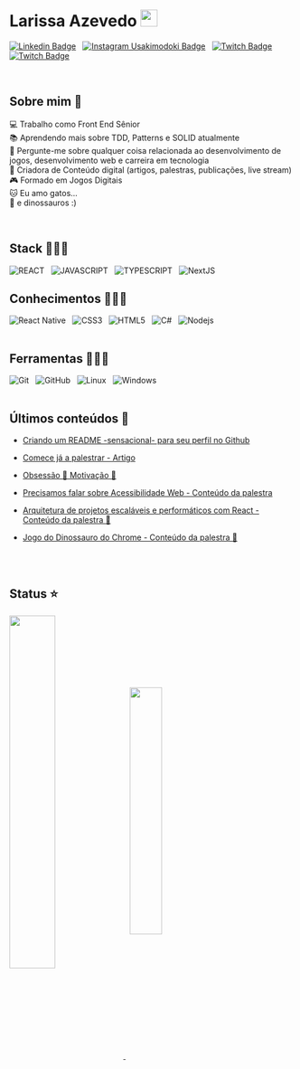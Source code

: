 # Larissa Azevedo <img src="https://user-images.githubusercontent.com/29931326/125177555-2e78db00-e1b3-11eb-9e49-409c4f649cf5.gif" width="30px">

[![Linkedin Badge](https://img.shields.io/badge/Linkedin-323330?style=for-the-badge&logo=linkedin&logoColor=blue)](https://www.linkedin.com/in/larissasazevedo/) &nbsp;
[![Instagram Usakimodoki Badge](https://img.shields.io/badge/Instagram-323330?style=for-the-badge&logo=instagram&logoColor=purple)](https://www.instagram.com/usakimodoki/) &nbsp;
[![Twitch Badge](https://img.shields.io/badge/twitch-323330?style=for-the-badge&logo=twitch&logoColor=6441a5)](https://www.twitch.tv/usakimodoki) &nbsp;
[![Twitch Badge](https://img.shields.io/badge/substack-323330?style=for-the-badge&logo=substack&logoColor=orange)](https://lariazevedo.substack.com/)

<br>

## Sobre mim 🎯

💻 Trabalho como Front End Sênior<br>
📚 Aprendendo mais sobre TDD, Patterns e SOLID atualmente<br>
💬 Pergunte-me sobre qualquer coisa relacionada ao desenvolvimento de jogos, desenvolvimento web e carreira em tecnologia<br>
🎤 Criadora de Conteúdo digital (artigos, palestras, publicações, live stream)<br>
🎮 Formado em Jogos Digitais<br>
🐱 Eu amo gatos...<br>
🦖 e dinossauros :)

<br>

## Stack 👩🏻‍💻
![REACT](https://img.shields.io/badge/React-20232A?style=for-the-badge&logo=react&logoColor=61DAFB) &nbsp;
![JAVASCRIPT](https://img.shields.io/badge/JavaScript-323330?style=for-the-badge&logo=javascript&logoColor=F7DF1E) &nbsp;
![TYPESCRIPT](https://img.shields.io/badge/TypeScript-007ACC?style=for-the-badge&logo=typescript&logoColor=white) &nbsp;
![NextJS](https://img.shields.io/badge/-NextJs-black?style=for-the-badge&logo=next.js) &nbsp;
<br>

## Conhecimentos 👩🏻‍💻
![React Native](https://img.shields.io/badge/-React%20Native-%23282C34?style=for-the-badge&logo=react) &nbsp;
![CSS3](https://img.shields.io/badge/CSS3-1572B6?style=for-the-badge&logo=css3&logoColor=white) &nbsp;
![HTML5](https://img.shields.io/badge/HTML5-E34F26?style=for-the-badge&logo=html5&logoColor=white) &nbsp;
![C#](https://img.shields.io/badge/c%23-%23239120.svg?style=for-the-badge&logo=c-sharp&logoColor=white) &nbsp;
![Nodejs](https://img.shields.io/badge/-Nodejs-black?style=for-the-badge&logo=Node.js) &nbsp;
<br>
<br>

## Ferramentas 👩🏻‍💻
![Git](https://img.shields.io/badge/-git-black?style=for-the-badge&logo=Git) &nbsp;
![GitHub](https://img.shields.io/badge/github-%23121011.svg?logo=github&logoColor=white&style=for-the-badge) &nbsp;
![Linux](https://img.shields.io/badge/-Linux-16C60C?style=for-the-badge&logo=linux&logoColor=white) &nbsp;
![Windows](https://img.shields.io/badge/-Windows-00ADEF?style=for-the-badge&logo=windows&logoColor=white) &nbsp;
<br>
<br>


## Últimos conteúdos 📕

- [Criando um README -sensacional- para seu perfil no Github](https://www.linkedin.com/pulse/criando-um-readmemd-sensacional-para-seu-perfil-santos-de-azevedo/)

- [Comece já a palestrar - Artigo](https://dev.to/lariazevedo/comece-ja-a-palestrar-4pfd)

- [Obsessão 🥰 Motivação 😤](https://lariazevedo.substack.com/p/obsessao-motivacao-?s=w)

- [Precisamos falar sobre Acessibilidade Web - Conteúdo da palestra](https://github.com/LarissaAzevedo/AcessibilidadeWeb) 

- [Arquitetura de projetos escaláveis e performáticos com React - Conteúdo da palestra 🚧](#) 

- [Jogo do Dinossauro do Chrome - Conteúdo da palestra 🚧](#) 

<br>
<br>

## Status ⭐

<a href="https://github.com/anuraghazra/github-readme-stats">
  <img align="center" width='40%' src="https://github-readme-stats.vercel.app/api?username=LarissaAzevedo&show_icons=true&theme=onedark" />
</a> &nbsp; 
<a href="https://github.com/anuraghazra/github-readme-stats">
  <img align="center" width='33.5%'  src="https://github-readme-stats.vercel.app/api/top-langs/?username=LarissaAzevedo&layout=compact&theme=onedark"/>  
</a>

